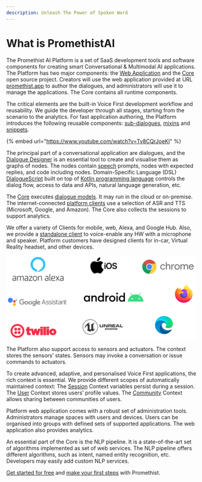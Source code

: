 ```yaml
---
description: Unleash The Power of Spoken Word
---
```


# What is PromethistAI

The Promethist AI Platform is a set of SaaS development tools and software components for creating smart Conversational & Multimodal AI applications. The Platform has two major components: the [Web Application](app/welcome.md) and the [Core](core/about-project.md) open source project. Creators will use the web application provided at URL [promethist.app](./) to author the dialogues, and administrators will use it to manage the applications. The Core contains all runtime components. 

The critical elements are the built-in Voice First development workflow and reusability. We guide the developer through all stages, starting from the scenario to the analytics. For fast application authoring, the Platform introduces the following reusable components: [sub-dialogues](model/dialogue-model-coding/basic-use-cases/sub-dialogues.md), [mixins]() and [snippets](model/dialogue-model-coding/building-blocks/snippets.md).

{% embed url="https://www.youtube.com/watch?v=Tv8CQrJoeKI" %}

The principal part of a conversational application are dialogues, and the [Dialogue Designer](app/space/design/dialogue-designer.md) is an essential tool to create and visualise them as graphs of nodes. The nodes contain [speech](model/dialogue-model-coding/basic-use-cases/speech-output.md) prompts, nodes with expected replies, and code including nodes. Domain-Specific Language \(DSL\) [DialogueScript](model/dialoguescript/) built on top of [Kotlin programming language](https://kotlinlang.org/) controls the dialog flow, access to data and APIs, natural language generation, etc.

The [Core](core/about-project.md) executes [dialogue models](model/dialogue-model-coding/building-blocks/dialogue-models.md). It may run in the cloud or on-premise. The internet-connected [platform clients](clients/introduction.md) use a selection of ASR and TTS \(Microsoft, Google, and Amazon\). The Core also collects the sessions to support analytics.

We offer a variety of  Clients for mobile, web, Alexa, and Google Hub. Also, we provide a [standalone client](clients/standalone/) to voice-enable any HW with a microphone and speaker. Platform customers have designed clients for in-car, Virtual Reality headset, and other devices. 

![](.gitbook/assets/image%20%287%29.png)

The Platform also support access to sensors and actuators. The context stores the sensors’ states. Sensors may invoke a conversation or issue commands to actuators.

To create advanced, adaptive, and personalised Voice First applications, the rich context is essential. We provide different scopes of automatically maintained context: The [Session](model/dialogue-model-coding/context-scopes/session.md) Context variables persist during a session. The [User](model/dialogue-model-coding/context-scopes/user.md) Context stores users’ profile values. The [Community](model/dialogue-model-coding/context-scopes/community.md) Context allows sharing between communities of users. 

Platform web application comes with a robust set of administration tools. Administrators manage spaces with users and devices. Users can be organised into groups with defined sets of supported applications. The web application also provides analytics. 

An essential part of the Core is the NLP pipeline. It is a state-of-the-art set of algorithms implemented as set of web services. The NLP pipeline offers different algorithms, such as intent, named entity recognition, etc. Developers may easily add custom NLP services.

[Get started for free](https://promethist.app/#!/signup) and [make your first steps](quick-start.md) with Promethist.

